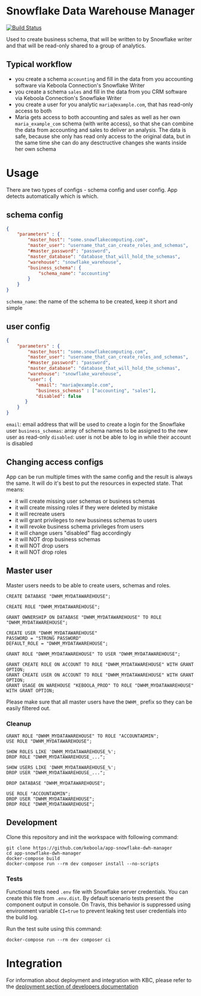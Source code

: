 # Snowflake Data Warehouse Manager

[![Build Status](https://travis-ci.org/keboola/app-snowflake-dwh-manager.svg?branch=master)](https://travis-ci.org/keboola/app-snowflake-dwh-manager)

Used to create business schema, that will be written to by Snowflake writer and that will be read-only shared to a group of analytics. 

## Typical workflow

* you create a schema `accounting` and fill in the data from you accounting software via Keboola Connection's Snowflake Writer
* you create a schema `sales` and fill in the data from you CRM software via Keboola Connection's Snowflake Writer
* you create a user for you analytic `maria@example.com`, that has read-only access to both
* Maria gets access to both accounting and sales as well as her own `maria_example_com` schema (with write access), so that she can combine the data from accounting and sales to deliver an analysis. The data is safe, because she only has read only access to the original data, but in the same time she can do any desctructive changes she wants inside her own schema

# Usage

There are two types of configs - schema config and user config. App detects automatically which is which. 

## schema config
```json
{
    "parameters" : {
        "master_host": "some.snowflakecomputing.com",
        "master_user": "username_that_can_create_roles_and_schemas",
        "#master_password": "password",
        "master_database": "database_that_will_hold_the_schemas",
        "warehouse": "snowflake_warehouse",
        "business_schema": {
            "schema_name": "accounting"
        }
    }
}
```

`schema_name`: the name of the schema to be created, keep it short and simple

## user config
```json
{
    "parameters" : {
        "master_host": "some.snowflakecomputing.com",
        "master_user": "username_that_can_create_roles_and_schemas",
        "#master_password": "password",
        "master_database": "database_that_will_hold_the_schemas",
        "warehouse": "snowflake_warehouse",
        "user": {
           "email": "maria@example.com",
           "business_schemas" : ["accounting", "sales"],
           "disabled": false
       }
    }
}
```

`email`: email address that will be used to create a login for the Snowflake user
`business_schemas`: array of schema names to be assigned to the new user as read-only
`disabled`: user is not be able to log in while their account is disabled

## Changing access configs

App can be run multiple times with the same config and the result is always the same. It will do it's best to put the resources in expected state. That means:

* it will create missing user schemas or business schemas 
* it will create missing roles if they were deleted by mistake
* it will recreate users
* it will grant privileges to new bussiness schemas to users
* it will revoke business schema privileges from users
* it will change users "disabled" flag accordingly
* it will NOT drop business schemas  
* it will NOT drop users
* it will NOT drop roles

## Master user

Master users needs to be able to create users, schemas and roles.  

```
CREATE DATABASE "DWHM_MYDATAWAREHOUSE";

CREATE ROLE "DWHM_MYDATAWAREHOUSE";

GRANT OWNERSHIP ON DATABASE "DWHM_MYDATAWAREHOUSE" TO ROLE "DWHM_MYDATAWAREHOUSE";

CREATE USER "DWHM_MYDATAWAREHOUSE"
PASSWORD = "STRONG PASSWORD"
DEFAULT_ROLE = "DWHM_MYDATAWAREHOUSE";

GRANT ROLE "DWHM_MYDATAWAREHOUSE" TO USER "DWHM_MYDATAWAREHOUSE";

GRANT CREATE ROLE ON ACCOUNT TO ROLE "DWHM_MYDATAWAREHOUSE" WITH GRANT OPTION;
GRANT CREATE USER ON ACCOUNT TO ROLE "DWHM_MYDATAWAREHOUSE" WITH GRANT OPTION;
GRANT USAGE ON WAREHOUSE "KEBOOLA_PROD" TO ROLE "DWHM_MYDATAWAREHOUSE" WITH GRANT OPTION;
```

Please make sure that all master users have the `DWHM_` prefix so they can be easily filtered out.  
### Cleanup

```
GRANT ROLE "DWHM_MYDATAWAREHOUSE" TO ROLE "ACCOUNTADMIN";
USE ROLE "DWHM_MYDATAWAREHOUSE";

SHOW ROLES LIKE 'DWHM_MYDATAWAREHOUSE_%';
DROP ROLE "DWHM_MYDATAWAREHOUSE_...";

SHOW USERS LIKE 'DWHM_MYDATAWAREHOUSE_%';
DROP USER "DWHM_MYDATAWAREHOUSE_...";

DROP DATABASE "DWHM_MYDATAWAREHOUSE";

USE ROLE "ACCOUNTADMIN";
DROP USER "DWHM_MYDATAWAREHOUSE";
DROP ROLE "DWHM_MYDATAWAREHOUSE";
```

## Development
 
Clone this repository and init the workspace with following command:

```
git clone https://github.com/keboola/app-snowflake-dwh-manager
cd app-snowflake-dwh-manager
docker-compose build
docker-compose run --rm dev composer install --no-scripts
```

### Tests

Functional tests need `.env` file with Snowflake server credentials. You can create this file from `.env.dist`. By default scenario tests present the component output in console. On Travis, this behavior is suppressed using environment variable `CI=true` to prevent leaking test user credentials into the build log. 

Run the test suite using this command:

```
docker-compose run --rm dev composer ci
```
 
# Integration

For information about deployment and integration with KBC, please refer to the [deployment section of developers documentation](https://developers.keboola.com/extend/component/deployment/) 

